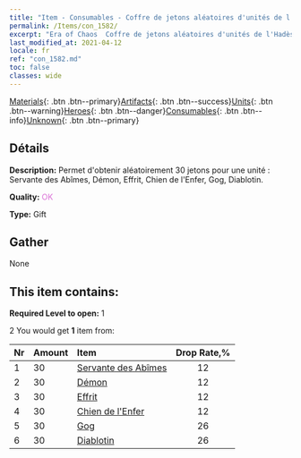 ```yaml
---
title: "Item - Consumables - Coffre de jetons aléatoires d'unités de l'Hadès"
permalink: /Items/con_1582/
excerpt: "Era of Chaos  Coffre de jetons aléatoires d'unités de l'Hadès"
last_modified_at: 2021-04-12
locale: fr
ref: "con_1582.md"
toc: false
classes: wide
---
```

 [Materials](/fr/Items/){: .btn .btn--primary}[Artifacts](/fr/Items/Artifacts/){: .btn .btn--success}[Units](/fr/Items/Units/){: .btn .btn--warning}[Heroes](/fr/Items/Heroes/){: .btn .btn--danger}[Consumables](/fr/Items/Consumables/){: .btn .btn--info}[Unknown](/fr/Items/Unknown/){: .btn .btn--primary}

## Détails
 **Description:** Permet d'obtenir aléatoirement 30 jetons pour une unité : Servante des Abîmes, Démon, Effrit, Chien de l'Enfer, Gog, Diablotin.

 **Quality:** <span style="color: #DA70D6">OK</span>

 **Type:** Gift

## Gather

  None

## This item contains:

 **Required Level to open:** 1

 2 You would get **1** item  from:

  | Nr | Amount |     Item    | Drop Rate,% |
  |:---|:-------|:------------|:---------:|
  | 1 | 30 | [Servante des Abîmes](/fr/Items/unt_230/) | 12 | 
  | 2 | 30 | [Démon](/fr/Items/unt_229/) | 12 | 
  | 3 | 30 | [Effrit](/fr/Items/unt_231/) | 12 | 
  | 4 | 30 | [Chien de l'Enfer](/fr/Items/unt_228/) | 12 | 
  | 5 | 30 | [Gog](/fr/Items/unt_227/) | 26 | 
  | 6 | 30 | [Diablotin](/fr/Items/unt_226/) | 26 | 
